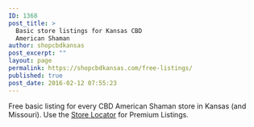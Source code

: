```yaml
---
ID: 1368
post_title: >
  Basic store listings for Kansas CBD
  American Shaman
author: shopcbdkansas
post_excerpt: ""
layout: page
permalink: https://shopcbdkansas.com/free-listings/
published: true
post_date: 2016-02-12 07:55:23
---
```

<!-- wp:paragraph -->
<p>Free basic listing for every CBD American Shaman store in Kansas (and Missouri). Use the <a href="/">Store Locator</a> for Premium Listings. </p>
<!-- /wp:paragraph -->